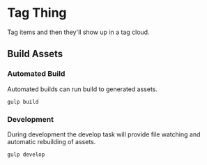 # Tag Thing
Tag items and then they'll show up in a tag cloud.

## Build Assets
### Automated Build
Automated builds can run build to generated assets.

`gulp build`

### Development
During development the develop task will provide file watching and automatic rebuilding of assets.

`gulp develop`
